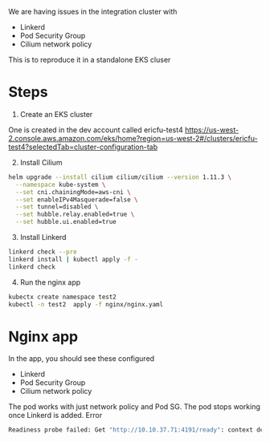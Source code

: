 We are having issues in the integration cluster with
- Linkerd
- Pod Security Group
- Cilium network policy

This is to reproduce it in a standalone EKS cluser

# Steps

1. Create an EKS cluster

One is created in the dev account called ericfu-test4
https://us-west-2.console.aws.amazon.com/eks/home?region=us-west-2#/clusters/ericfu-test4?selectedTab=cluster-configuration-tab



2. Install Cilium

```bash
helm upgrade --install cilium cilium/cilium --version 1.11.3 \
  --namespace kube-system \
  --set cni.chainingMode=aws-cni \
  --set enableIPv4Masquerade=false \
  --set tunnel=disabled \
  --set hubble.relay.enabled=true \
  --set hubble.ui.enabled=true
```

3. Install Linkerd

```bash
linkerd check --pre
linkerd install | kubectl apply -f -
linkerd check
```

4. Run the nginx app

```bash
kubectx create namespace test2
kubectl -n test2  apply -f nginx/nginx.yaml

```

# Nginx app

In the app, you should see these configured

- Linkerd
- Pod Security Group
- Cilium network policy

The pod works with just network policy and Pod SG.
The pod stops working once Linkerd is added. Error

```bash
Readiness probe failed: Get "http://10.10.37.71:4191/ready": context deadline exceeded (Client.Timeout exceeded while awaiting headers)
```



